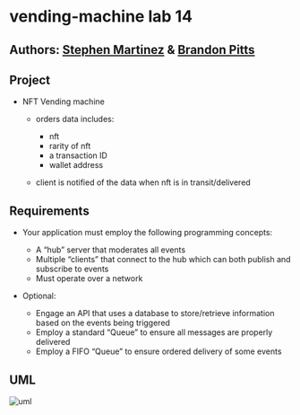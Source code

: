 # vending-machine lab 14

## Authors: [Stephen Martinez](https://github.com/SdMartinez13) & [Brandon Pitts](https://github.com/brandomoki)

## Project

* NFT Vending machine
  * orders data includes:
    * nft
    * rarity of nft
    * a transaction ID
    * wallet address

  * client is notified of the data when nft is in transit/delivered

## Requirements

* Your application must employ the following programming concepts:

  * A “hub” server that moderates all events
  * Multiple “clients” that connect to the hub which can both publish and subscribe to events
  * Must operate over a network

* Optional:

  * Engage an API that uses a database to store/retrieve information based on the events being triggered
  * Employ a standard “Queue” to ensure all messages are properly delivered
  * Employ a FIFO “Queue” to ensure ordered delivery of some events

## UML

![uml]()
